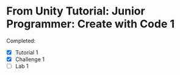 # From Unity Tutorial: Junior Programmer: Create with Code 1
Completed:
- [X] Tutorial 1
- [X] Challenge 1
- [ ] Lab 1
